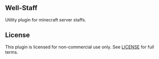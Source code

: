 ## Well-Staff

Utility plugin for minecraft server staffs.

## License

This plugin is licensed for non-commercial use only. See [LICENSE](LICENSE.txt) for full terms.